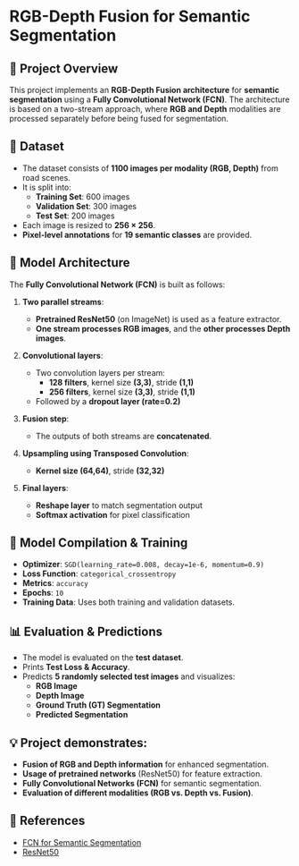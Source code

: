 # RGB-Depth Fusion for Semantic Segmentation

## 📌 Project Overview
This project implements an **RGB-Depth Fusion architecture** for **semantic segmentation** using a **Fully Convolutional Network (FCN)**. The architecture is based on a two-stream approach, where **RGB and Depth** modalities are processed separately before being fused for segmentation. 

## 📂 Dataset
- The dataset consists of **1100 images per modality (RGB, Depth)** from road scenes.
- It is split into:
  - **Training Set**: 600 images
  - **Validation Set**: 300 images
  - **Test Set**: 200 images
- Each image is resized to **256 × 256**.
- **Pixel-level annotations** for **19 semantic classes** are provided.

## 🚀 Model Architecture
The **Fully Convolutional Network (FCN)** is built as follows:

1. **Two parallel streams**:
   - **Pretrained ResNet50** (on ImageNet) is used as a feature extractor.
   - **One stream processes RGB images**, and the **other processes Depth images**.

2. **Convolutional layers**:
   - Two convolution layers per stream:
     - **128 filters**, kernel size **(3,3)**, stride **(1,1)**
     - **256 filters**, kernel size **(3,3)**, stride **(1,1)**
   - Followed by a **dropout layer (rate=0.2)**

3. **Fusion step**:
   - The outputs of both streams are **concatenated**.

4. **Upsampling using Transposed Convolution**:
   - **Kernel size (64,64)**, stride **(32,32)**

5. **Final layers**:
   - **Reshape layer** to match segmentation output
   - **Softmax activation** for pixel classification

## 🔧 Model Compilation & Training
- **Optimizer**: `SGD(learning_rate=0.008, decay=1e-6, momentum=0.9)`
- **Loss Function**: `categorical_crossentropy`
- **Metrics**: `accuracy`
- **Epochs**: `10`
- **Training Data**: Uses both training and validation datasets.

## 📊 Evaluation & Predictions
- The model is evaluated on the **test dataset**.
- Prints **Test Loss & Accuracy**.
- Predicts **5 randomly selected test images** and visualizes:
  - **RGB Image**
  - **Depth Image**
  - **Ground Truth (GT) Segmentation**
  - **Predicted Segmentation**

## 💡 Project demonstrates: 
- **Fusion of RGB and Depth information** for enhanced segmentation.
- **Usage of pretrained networks** (ResNet50) for feature extraction.
- **Fully Convolutional Networks (FCN)** for semantic segmentation.
- **Evaluation of different modalities (RGB vs. Depth vs. Fusion)**.

## 🔗 References
- [FCN for Semantic Segmentation](https://arxiv.org/abs/1411.4038)
- [ResNet50](https://arxiv.org/abs/1512.03385)
